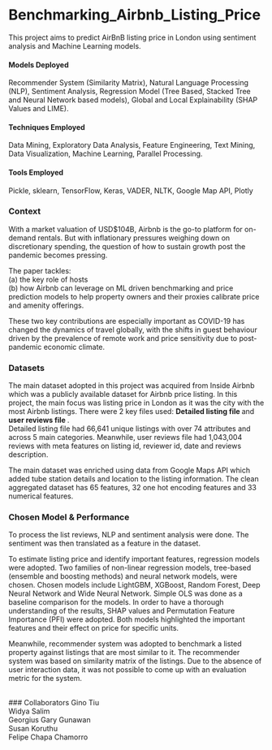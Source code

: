 # Benchmarking_Airbnb_Listing_Price
This project aims to predict AirBnB listing price in London using sentiment analysis and Machine Learning models.

#### Models Deployed
Recommender System (Similarity Matrix), Natural Language Processing (NLP), Sentiment Analysis, Regression Model (Tree Based, Stacked Tree and Neural Network based models), Global and Local Explainability (SHAP Values and LIME).

#### Techniques Employed
Data Mining, Exploratory Data Analysis, Feature Engineering, Text Mining, Data Visualization, Machine Learning, Parallel Processing.

#### Tools Employed
Pickle, sklearn, TensorFlow, Keras, VADER, NLTK, Google Map API, Plotly

### Context
With a market valuation of USD$104B, Airbnb is the go-to platform for on-demand rentals. But with inflationary pressures weighing down on discretionary spending, the question of how to sustain growth post the pandemic becomes pressing. <br> 

The paper tackles: <br>
(a) the key role of hosts <br>
(b) how Airbnb can leverage on ML driven benchmarking and price prediction models to help property owners and their proxies calibrate price and amenity offerings.<br>

These two key contributions are especially important as COVID-19 has changed the dynamics of travel globally, with the shifts in guest behaviour driven by the prevalence of remote work and price sensitivity due to post-pandemic economic climate.

### Datasets
The main dataset adopted in this project was acquired from Inside Airbnb which was a publicly available dataset for Airbnb price listing. In this project, the main focus was listing price in London as it was the city with the most Airbnb listings. There were 2 key files used: <strong> Detailed listing file </strong> and <strong> user reviews file </strong>. <br> Detailed listing file had 66,641 unique listings with over 74 attributes and across 5 main categories. Meanwhile, user reviews file had 1,043,004 reviews with meta features on listing id, reviewer id, date and reviews description. <br>

The main dataset was enriched using data from Google Maps API which added tube station details and location to the listing information. The clean aggregated dataset has 65 features, 32 one hot encoding features and 33 numerical features. <br>

### Chosen Model & Performance
To process the list reviews, NLP and sentiment analysis were done. The sentiment was then translated as a feature in the dataset. <br>

To estimate listing price and identify important features, regression models were adopted. Two families of non-linear regression models, tree-based (ensemble and boosting methods) and neural network models, were chosen. Chosen models include LightGBM, XGBoost, Random Forest, Deep Neural Network and Wide Neural Network. Simple OLS was done as a baseline comparison for the models. In order to have a thorough understanding of the results, SHAP values and Permutation Feature Importance (PFI) were adopted. Both models highlighted the important features and their effect on price for specific units. <br>

Meanwhile, recommender system was adopted to benchmark a listed property against listings that are most similar to it. The recommender system was based on similarity matrix of the listings. Due to the absence of user interaction data, it was not possible to come up with an evaluation metric for the system.

<br>
### Collaborators
Gino Tiu <br>
Widya Salim <br>
Georgius Gary Gunawan <br>
Susan Koruthu <br>
Felipe Chapa Chamorro
